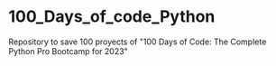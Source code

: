 # 100_Days_of_code_Python
Repository to save 100 proyects of "100 Days of Code: The Complete Python Pro Bootcamp for 2023"
